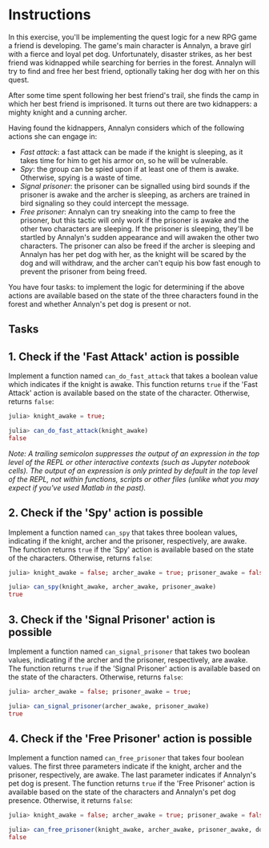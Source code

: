 # Instructions

In this exercise, you'll be implementing the quest logic for a new RPG game a friend is developing. The game's main character is Annalyn, a brave girl with a fierce and loyal pet dog. Unfortunately, disaster strikes, as her best friend was kidnapped while searching for berries in the forest. Annalyn will try to find and free her best friend, optionally taking her dog with her on this quest.

After some time spent following her best friend's trail, she finds the camp in which her best friend is imprisoned. It turns out there are two kidnappers: a mighty knight and a cunning archer.

Having found the kidnappers, Annalyn considers which of the following actions she can engage in:

- _Fast attack_: a fast attack can be made if the knight is sleeping, as it takes time for him to get his armor on, so he will be vulnerable.
- _Spy_: the group can be spied upon if at least one of them is awake. Otherwise, spying is a waste of time.
- _Signal prisoner_: the prisoner can be signalled using bird sounds if the prisoner is awake and the archer is sleeping, as archers are trained in bird signaling so they could intercept the message.
- _Free prisoner_: Annalyn can try sneaking into the camp to free the prisoner, but this tactic will only work if the prisoner is awake and the other two characters are sleeping. If the prisoner is sleeping, they'll be startled by Annalyn's sudden appearance and will awaken the other two characters. The prisoner can also be freed if the archer is sleeping and Annalyn has her pet dog with her, as the knight will be scared by the dog and will withdraw, and the archer can't equip his bow fast enough to prevent the prisoner from being freed.

You have four tasks: to implement the logic for determining if the above actions are available based on the state of the three characters found in the forest and whether Annalyn's pet dog is present or not.

## Tasks

## 1. Check if the 'Fast Attack' action is possible

Implement a function named `can_do_fast_attack` that takes a boolean value which indicates if the knight is awake. This function returns `true` if the 'Fast Attack' action is available based on the state of the character. Otherwise, returns `false`:

```julia
julia> knight_awake = true;

julia> can_do_fast_attack(knight_awake)
false
```

_Note: A trailing semicolon suppresses the output of an expression in the top level of the REPL or other interactive contexts (such as Jupyter notebook cells). The output of an expression is only printed by default in the top level of the REPL, not within functions, scripts or other files (unlike what you may expect if you've used Matlab in the past)._ <!-- TODO: Move this to the exercise where the semicolon is first used in examples. Somehow show the Matlab hint only to students who have used Matlab before, when that'll be possible.-->

## 2. Check if the 'Spy' action is possible

Implement a function named `can_spy` that takes three boolean values, indicating if the knight, archer and the prisoner, respectively, are awake. The function returns `true` if the 'Spy' action is available based on the state of the characters. Otherwise, returns `false`:

```julia
julia> knight_awake = false; archer_awake = true; prisoner_awake = false;

julia> can_spy(knight_awake, archer_awake, prisoner_awake)
true
```

## 3. Check if the 'Signal Prisoner' action is possible

Implement a function named `can_signal_prisoner` that takes two boolean values, indicating if the archer and the prisoner, respectively, are awake. The function returns `true` if the 'Signal Prisoner' action is available based on the state of the characters. Otherwise, returns `false`:

```julia
julia> archer_awake = false; prisoner_awake = true;

julia> can_signal_prisoner(archer_awake, prisoner_awake)
true
```

## 4. Check if the 'Free Prisoner' action is possible

Implement a function named `can_free_prisoner` that takes four boolean values. The first three parameters indicate if the knight, archer and the prisoner, respectively, are awake. The last parameter indicates if Annalyn's pet dog is present. The function returns `true` if the 'Free Prisoner' action is available based on the state of the characters and Annalyn's pet dog presence. Otherwise, it returns `false`:

```julia
julia> knight_awake = false; archer_awake = true; prisoner_awake = false; dog_present = false;

julia> can_free_prisoner(knight_awake, archer_awake, prisoner_awake, dog_present)
false
```
